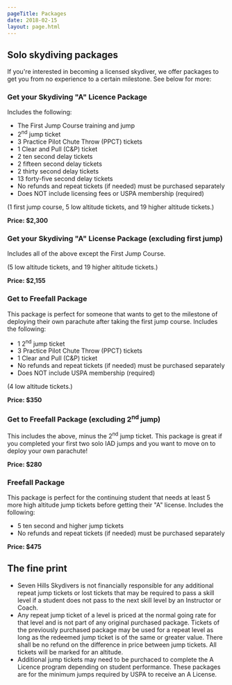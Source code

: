 ```yaml
---
pageTitle: Packages
date: 2018-02-15
layout: page.html
---
```


## Solo skydiving packages

If you're interested in becoming a licensed skydiver, we offer packages to get you from no experience to a certain milestone. See below for more:

###  Get your Skydiving "A" Licence Package

Includes the following:

 * The First Jump Course training and jump
 * 2<sup>nd</sup> jump ticket
 * 3 Practice Pilot Chute Throw (PPCT) tickets
 * 1 Clear and Pull (C&P) ticket
 * 2 ten second delay tickets
 * 2 fifteen second delay tickets
 * 2 thirty second delay tickets
 * 13 forty-five second delay tickets
 * No refunds and repeat tickets (if needed) must be purchased separately
 * Does NOT include licensing fees or USPA membership (required)

(1 first jump course, 5 low altitude tickets, and 19 higher altitude tickets.)

__Price: $2,300__

### Get your Skydiving "A" License Package (excluding first jump)

Includes all of the above except the First Jump Course.

(5 low altitude tickets, and 19 higher altitude tickets.)

__Price: $2,155__

### Get to Freefall Package

This package is perfect for someone that wants to get to the milestone of deploying their own parachute after taking the first jump course. Includes the following:
 
 * 1 2<sup>nd</sup> jump ticket
 * 3 Practice Pilot Chute Throw (PPCT) tickets
 * 1 Clear and Pull (C&P) ticket
 * No refunds and repeat tickets (if needed) must be purchased separately
 * Does NOT include USPA membership (required)

(4 low altitude tickets.)

__Price: $350__

### Get to Freefall Package (excluding 2<sup>nd</sup> jump)

This includes the above, minus the 2<sup>nd</sup> jump ticket. This package is great if you completed your first two solo IAD jumps and you want to move on to deploy your own parachute!

__Price: $280__

### Freefall Package

This package is perfect for the continuing student that needs at least 5 more high altitude jump tickets before getting their "A" license. Includes the following:

 * 5 ten second and higher jump tickets
 * No refunds and repeat tickets (if needed) must be purchased separately

__Price: $475__

## The fine print

 * Seven Hills Skydivers is not financially responsible for any additional repeat jump tickets or lost tickets that may be required to pass a skill level if a student does not pass to the next skill level by an Instructor or Coach.
 * Any repeat jump ticket of a level is priced at the normal going rate for that level and is not part of any original purchased package.  Tickets of the previously purchased package may be used for a repeat level as long as the redeemed jump ticket is of the same or greater value.  There shall be no refund on the difference in price between jump tickets.  All tickets will be marked for an altitude.
 * Additional jump tickets may need to be purchaced to complete the A Licence program depending on student performance.  These packages are for the minimum jumps required by USPA to receive an A License.